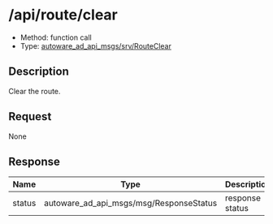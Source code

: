 # /api/route/clear

- Method: function call
- Type: [autoware_ad_api_msgs/srv/RouteClear](../../../types/autoware_ad_api_msgs/srv/route_clear.md)

## Description

Clear the route.

## Request

None

## Response

| Name   | Type                                    | Description     |
| ------ | --------------------------------------- | --------------- |
| status | autoware_ad_api_msgs/msg/ResponseStatus | response status |
